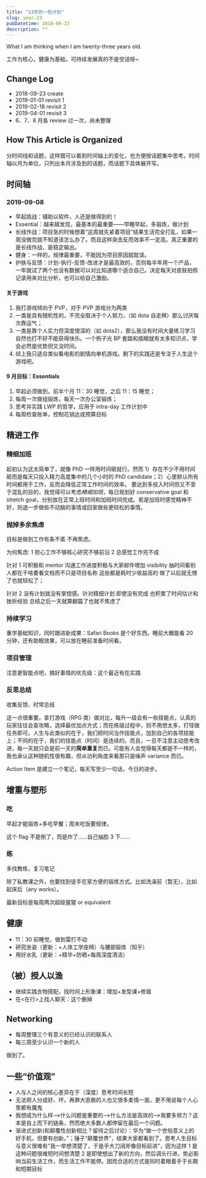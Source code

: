 ```yaml
---
title: "23岁的一些计划"
slug: year-23
pubDatetime: 2018-09-23
description: ""
---
```


What I am thinking when I am twenty-three years old.

<!--more-->

工作为核心，健康为基础，可持续发展真的不是空话呀~

## Change Log

- 2018-09-23 create
- 2019-01-01 revisit 1
- 2019-02-18 revisit 2
- 2019-04-01 revisit 3
- 6、7、8 月各 review 过一次，尚未整理

## How This Article is Organized

分时间线和话题，这样既可以看到时间轴上的变化，也方便按话题集中思考。时间轴以月为单位，只列出本月涉及到的话题，而话题下具体展开写。

## 时间轴

### 2019-09-08

- 早起挑战：辅助以软件，人还是做得到的！
- Essential：越来越发现，最基本的最重要——早睡早起，多锻炼，做计划
- 长线作战：项目急的时候想着“这周就先紧着项目”结果生活完全打乱，如果一周没做完就不知道该怎么办了。而且这样突击反而效率不一定高。真正重要的是长线作战，是稳定输出。
- 健身：一样的，规律最重要，不能因为项目原因就耽误。
- 护肤与反馈：计划-执行-反馈-改进才是最高效的，否则每半年用一个产品，一年就试了两个也没有数据可以对比知道哪个适合自己。决定每天对皮肤拍照记录用来对比分析，也可以给自己激励。

#### 关于游戏

1. 我打游戏倾向于 PVP，对于 PVP 游戏分为两类
2. 一类是具有随机性的，不完全取决于个人努力，（如 dota 自走棋）那么讨厌每次靠运气；
3. 一类是靠个人实力但深度很深的（如 dota2），那么我没有时间大量练习学习自然也打不好不能获得快乐。一个例子光 BP 套路和插眼就有太多知识点，学会必然是优势但又没时间。
4. 综上我只适合类似看电影的剧情向单机游戏。剩下的实践还是专注于人生这个游戏吧。

#### 9 月目标：Essentials

1. 早起必须做到，前半个月 11：30 睡觉，之后 11：15 睡觉；
2. 每周一次做组锻炼，每天一次办公室锻炼；
3. 思考并实践 LWP 的哲学，应用于 intra-day 工作计划中
4. 每周检查账单，控制花销达成预算目标

## 精进工作

### 精细加班

起初认为这太简单了，就像 PhD 一样用时间砸就行。然而 1）存在不少不用时间砸而是每天只投入精力高度集中的几个小时的 PhD candidate；2）心里默认所有时间都用于工作，反而会降低正常工作时间的效率。
要达到多投入时间但又不至于混乱的目的，我觉得可以考虑*精细加班*，每日规划好 conservative goal 和 stretch goal，分别放在正常上班时间和加班时间完成。若是加班时感觉精神不好，则退一步做些不动脑的事情或回家做些更轻松的事情。

### 抛掉多余焦虑

目标是做到工作有条不紊 不再焦虑。

为何焦虑: 1 担心工作不够核心研究不够前沿 2 总感觉工作完不成

针对 1 可积极和 mentor 沟通工作进度积极与大家邮件增加 visibility 抽时间看别人都在干啥要看文档而不只是项目名称 这些都是耗时少收益高的 做了以后就无憾了也就轻松了；

针对 2 没有计划就没有掌控感。针对精细计划 即使没有完成 也积累了时间估计和挫折经验 总结之后一天就算翻篇了也就不焦虑了

### 持续学习

重学基础知识，同时跟进新成果：Safari Books 是个好东西。睡前大概能看 20 分钟，还有助眠效果，可以放在睡前准备时间看。

### 项目管理

注意更智能点吧，搞好事情的优先级：这个最近有在实践

### 反思总结

收集反馈、时常总结

这一点很重要。拿打游戏（RPG 类）做对比，每升一级会有一些技能点，认真的玩家往往会查攻略，选择最优加点方式；而在练级过程中，则不用想太多，打怪做任务即可。人生与此类似的在于，我们把时间当作技能点，加到自己的各项技能上；不同的在于，我们的技能点（时间）是连续的。而且，一旦不注意主动思考改进，每一天就只会是前一天的**简单重复**而已。可能有人会觉得每天都是不一样的，我也承认这种随机性很有趣，但从功利角度来看那只是噪声 variance 而已。

Action Item 是建立一个笔记，每天写至少一句话，今日的进步。

## 增重与塑形

### 吃

早起才能锻炼+多吃早餐；周末吃饭要规律。

这个 flag 不是倒了，而是炸了……自己抽脸 3 下……

### 练

多找教练，复习笔记

除了私教课之外，也要找到徒手在家方便的锻炼方式。比如洗澡前（暂无），比如起床后（any works）。

最新目标是每周两次超级猩猩 or equivalent

## 健康

- 11：30 前睡觉，做到雷打不动
- 研究坐姿（更新：+人体工学座椅）与腰部锻炼（知乎）
- 用好水乳（更新：+精华+防晒+每周深度清洁）

## （被）授人以渔

- 继续实践衣物搭配，找时间上形象课：增加+发型课+修眉
- 在<在行>上找人聊天：这个删掉

## Networking

- 每周整理三个有意义的已经认识的联系人
- 每三周至少认识一个新的人

做到了。

## 一些“价值观”

- 人与人之间的核心差异在于（深度）思考时间长短
- 无法把人分成好、坏。再罪大恶极的人也又很多柔情一面，更不用说每个人心里都有魔鬼
- 我想成为什么样-->什么问题是重要的-->什么方法是高效的-->我要多努力？这本是自上而下的链条，然而绝大多数人都停留在最后一个问题。
- 渐进式创新(和颠覆性创新相比？留待之后讨论）：华为“做一个世俗意义上的好手机，但要有创新。”；锤子“颠覆世界”，结果大家都看到了。思考人生目标与意义很难有"我一举想清楚了，于是乎大刀阔斧像目标前进"，因为这样 1 是这种问题很难短时间想清楚 2 是即使想出了新的方向，然后调头行进，势必影响当前生活工作，而生活工作不能停。因而合适的方式是同时着眼着手于长期和短期目标
